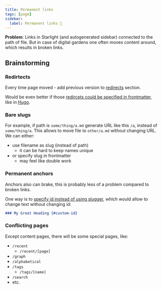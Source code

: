```yaml
---
title: Permanent links
tags: [page]
sidebar:
  label: Permanent links 🧠
---
```


**Problem**: Links in Starlight (and autogenerated sidebar) connected to the path of file. But in case of digital gardens one often moves content around, which results in broken links.

## Brainstorming

### Redirtects

Every time page moved - add previous version to [redirects](https://docs.astro.build/en/guides/routing/#redirects) section.

Would be even better if those [redircets could be specified in frontmatter](https://github.com/withastro/roadmap/issues/466#issuecomment-1638583673), like in [Hugo](https://gohugo.io/content-management/urls/#aliases).

### Bare slugs

For example, if path is `some/thing/a.md` generate URL like this `/a`, instead of `some/thing/a`. This allows to move file to `other/a.md` without changing URL. We can either:

- use filename as slug (instead of path)
  - it can be hard to keep names unique
- or specify slug in frontmatter
  - may feel like double work

### Permanent anchors

Anchors also can brake, this is probably less of a problem compared to broken links.

One way is to [specify id instead of using slugger](https://www.markdownguide.org/extended-syntax/#heading-ids), which would allow to change text without changing id:

```md
### My Great Heading {#custom-id}
```

### Conflicting pages

Except content pages, there will be some special pages, like:

- `/recent`
  - `/recent/[page]`
- `/graph`
- `/alphabetical`
- `/tags`
  - `/tags/[name]`
- `/search`
- etc.

